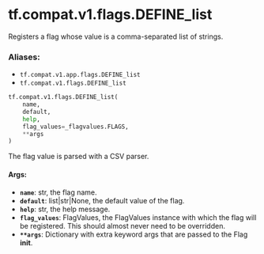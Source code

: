 <div itemscope itemtype="http://developers.google.com/ReferenceObject">
<meta itemprop="name" content="tf.compat.v1.flags.DEFINE_list" />
<meta itemprop="path" content="Stable" />
</div>

# tf.compat.v1.flags.DEFINE_list

Registers a flag whose value is a comma-separated list of strings.

### Aliases:

* `tf.compat.v1.app.flags.DEFINE_list`
* `tf.compat.v1.flags.DEFINE_list`

``` python
tf.compat.v1.flags.DEFINE_list(
    name,
    default,
    help,
    flag_values=_flagvalues.FLAGS,
    **args
)
```

<!-- Placeholder for "Used in" -->

The flag value is parsed with a CSV parser.

#### Args:


* <b>`name`</b>: str, the flag name.
* <b>`default`</b>: list|str|None, the default value of the flag.
* <b>`help`</b>: str, the help message.
* <b>`flag_values`</b>: FlagValues, the FlagValues instance with which the flag will
    be registered. This should almost never need to be overridden.
* <b>`**args`</b>: Dictionary with extra keyword args that are passed to the
    Flag __init__.